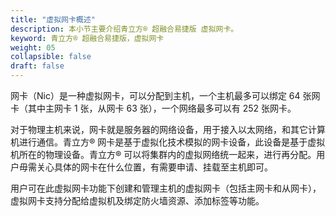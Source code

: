 ```yaml
---
title: "虚拟网卡概述"
description: 本小节主要介绍青立方® 超融合易捷版 虚拟网卡。 
keyword: 青立方® 超融合易捷版，虚拟网卡
weight: 05
collapsible: false
draft: false
---
```


网卡（Nic）是一种虚拟网卡，可以分配到主机，一个主机最多可以绑定 64 张网卡（其中主网卡 1 张，从网卡 63 张），一个网络最多可以有 252 张网卡。

对于物理主机来说，网卡就是服务器的网络设备，用于接入以太网络，和其它计算机进行通信。青立方® 网卡是基于虚拟化技术模拟的网卡设备，此设备是基于虚拟机所在的物理设备。青立方® 可以将集群内的虚拟网络统一起来，进行再分配。用户毋需关心具体的网卡在什么位置，有需要申请、挂载至主机即可。

用户可在此虚拟网卡功能下创建和管理主机的虚拟网卡（包括主网卡和从网卡），虚拟网卡支持分配给虚拟机及绑定防火墙资源、添加标签等功能。
